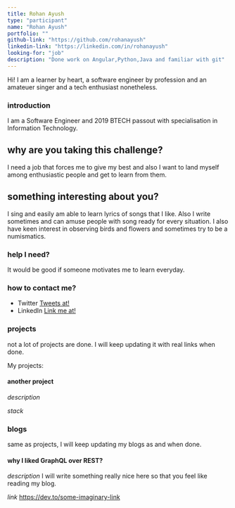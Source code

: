 ```yaml
---
title: Rohan Ayush
type: "participant"
name: "Rohan Ayush"
portfolio: ""
github-link: "https://github.com/rohanayush"
linkedin-link: "https://linkedin.com/in/rohanayush"
looking-for: "job"
description: "Done work on Angular,Python,Java and familiar with git"
---
```


Hi! I am a learner by heart, a software engineer by profession and an amateuer singer and a tech enthusiast nonetheless.

### introduction

I am a Software Engineer and 2019 BTECH passout with specialisation in Information Technology.

## why are you taking this challenge?

I need a job that forces me to give my best and also I want to land myself among enthusiastic people and get to learn from them.

## something interesting about you?

I sing and easily am able to learn lyrics of songs that I like. Also I write sometimes and can amuse people with song ready for every situation. I also have keen interest in observing birds and flowers and sometimes try to be a numismatics.

### help I need?

It would be good if someone motivates me to learn everyday.

### how to contact me?

- Twitter [Tweets at!](https://twitter.com/RohanAyush)
- LinkedIn [Link me at!](https://www.linkedin.com/in/rohanayush/)

### projects

not a lot of projects are done. I will keep updating it with real links when done.

My projects:




#### another project

_description_

_stack_

### blogs

same as projects, I will keep updating my blogs as and when done.

#### why I liked GraphQL over REST?

_description_ I will write something really nice here so that you feel like reading my blog.

_link_ https://dev.to/some-imaginary-link
